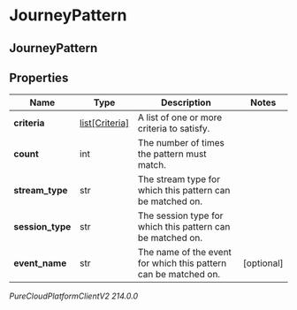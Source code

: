 # JourneyPattern

## JourneyPattern

## Properties

|Name | Type | Description | Notes|
|------------ | ------------- | ------------- | -------------|
| **criteria** | [list[Criteria]](Criteria) | A list of one or more criteria to satisfy. | |
| **count** | int | The number of times the pattern must match. | |
| **stream_type** | str | The stream type for which this pattern can be matched on. | |
| **session_type** | str | The session type for which this pattern can be matched on. | |
| **event_name** | str | The name of the event for which this pattern can be matched on. | [optional] |



_PureCloudPlatformClientV2 214.0.0_
